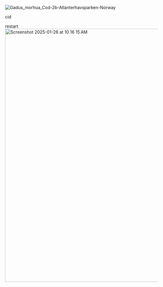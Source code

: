 ![Gadus_morhua_Cod-2b-Atlanterhavsparken-Norway](https://github.com/user-attachments/assets/bb363361-08c3-4519-85d3-d17bcc5d7e20)

cid 

restart <img width="835" alt="Screenshot 2025-01-26 at 10 16 15 AM" src="https://github.com/user-attachments/assets/dfd298ea-4acb-4651-b5b6-23d7a94149bc" />



